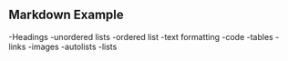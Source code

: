 ## Markdown Example

-Headings
-unordered lists
-ordered list
-text formatting
-code
-tables
-links
-images
-autolists
-lists
